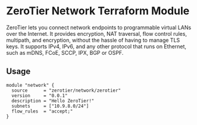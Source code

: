 # ZeroTier Network Terraform Module

ZeroTier lets you connect network endpoints to programmable virtual
LANs over the Internet. It provides encryption, NAT traversal, flow
control rules, multipath, and encryption, without the hassle of having
to manage TLS keys. It supports IPv4, IPv6, and any other protocol that
runs on Ethernet, such as mDNS, FCoE, SCCP, IPX, BGP or OSPF.

## Usage

```hcl
module "network" {
  source      = "zerotier/network/zerotier"
  version     = "0.0.1"
  description = "Hello ZeroTier!"
  subnets     = ["10.9.8.0/24"]
  flow_rules  = "accept;"
}
```
